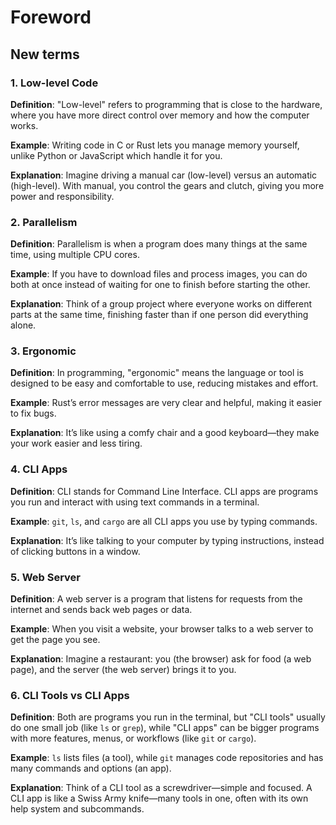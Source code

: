 # Foreword

## New terms

### 1. **Low-level Code**  
**Definition**: "Low-level" refers to programming that is close to the hardware, where you have more direct control over memory and how the computer works.  

**Example**: Writing code in C or Rust lets you manage memory yourself, unlike Python or JavaScript which handle it for you.  

**Explanation**: Imagine driving a manual car (low-level) versus an automatic (high-level). With manual, you control the gears and clutch, giving you more power and responsibility.

### 2. **Parallelism**  
**Definition**: Parallelism is when a program does many things at the same time, using multiple CPU cores.  

**Example**: If you have to download files and process images, you can do both at once instead of waiting for one to finish before starting the other.  

**Explanation**: Think of a group project where everyone works on different parts at the same time, finishing faster than if one person did everything alone.

### 3. **Ergonomic**  
**Definition**: In programming, "ergonomic" means the language or tool is designed to be easy and comfortable to use, reducing mistakes and effort.  

**Example**: Rust’s error messages are very clear and helpful, making it easier to fix bugs.  

**Explanation**: It’s like using a comfy chair and a good keyboard—they make your work easier and less tiring.

### 4. **CLI Apps**  
**Definition**: CLI stands for Command Line Interface. CLI apps are programs you run and interact with using text commands in a terminal.  

**Example**: `git`, `ls`, and `cargo` are all CLI apps you use by typing commands.  

**Explanation**: It’s like talking to your computer by typing instructions, instead of clicking buttons in a window.

### 5. **Web Server**  
**Definition**: A web server is a program that listens for requests from the internet and sends back web pages or data.  

**Example**: When you visit a website, your browser talks to a web server to get the page you see.  

**Explanation**: Imagine a restaurant: you (the browser) ask for food (a web page), and the server (the web server) brings it to you.

### 6. **CLI Tools vs CLI Apps**  
**Definition**: Both are programs you run in the terminal, but "CLI tools" usually do one small job (like `ls` or `grep`), while "CLI apps" can be bigger programs with more features, menus, or workflows (like `git` or `cargo`).  

**Example**: `ls` lists files (a tool), while `git` manages code repositories and has many commands and options (an app).  

**Explanation**: Think of a CLI tool as a screwdriver—simple and focused. A CLI app is like a Swiss Army knife—many tools in one, often with its own help system and subcommands.
